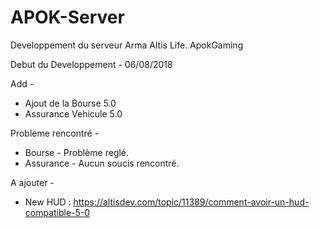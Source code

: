 # APOK-Server
Developpement du serveur Arma Altis Life. ApokGaming

Debut du Developpement - 06/08/2018

Add -

+ Ajout de la Bourse 5.0
+ Assurance Vehicule 5.0

Probleme rencontré -

+ Bourse - Problème reglé.
+ Assurance - Aucun soucis rencontré.

A ajouter -

+ New HUD : https://altisdev.com/topic/11389/comment-avoir-un-hud-compatible-5-0 
